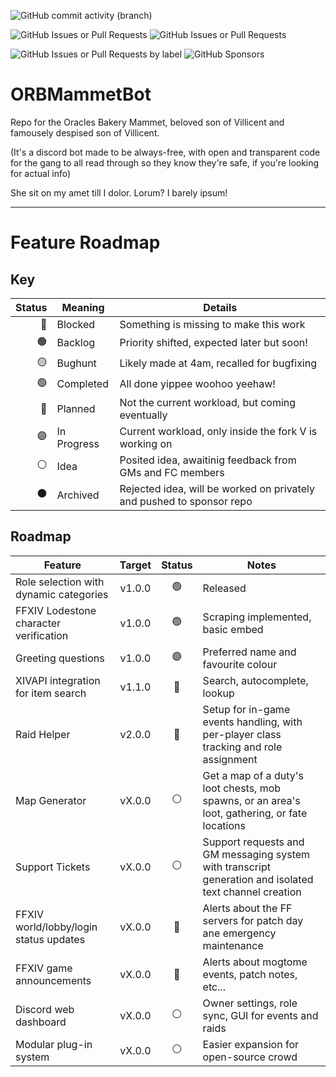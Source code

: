 ![GitHub commit activity (branch)](https://img.shields.io/github/commit-activity/w/Oracles-Bakery/ORBMammetBot/Development?authorFilter=VAMProductions&style=flat&logo=python&logoColor=%233776AB&label=Snakes%20Over%20Time&labelColor=%23161616&color=%233776AB)

![GitHub Issues or Pull Requests](https://img.shields.io/github/issues/Oracles-Bakery/ORBMammetBot?style=flat&labelColor=161616&color=00be5a)
![GitHub Issues or Pull Requests](https://img.shields.io/github/issues-pr/Oracles-Bakery/ORBMammetBot?style=flat&label=pull%20reqs&labelColor=161616&color=642d96)

![GitHub Issues or Pull Requests by label](https://img.shields.io/github/issues/Oracles-Bakery/ORBMammetBot/Premium%20Features?style=flat&label=Paid-Only%20Features&labelColor=%23161616&color=%23d5cb2b)
![GitHub Sponsors](https://img.shields.io/github/sponsors/VAMProductions?logo=githubsponsors&label=Github%20Sponsors&labelColor=161616&color=%23EA4AAA)

# ORBMammetBot
Repo for the Oracles Bakery Mammet, beloved son of Villicent and famousely despised son of Villicent.

(It's a discord bot made to be always-free, with open and transparent code for the gang to all read through so they know they're safe, if you're looking for actual info)

She sit on my amet till I dolor.
Lorum? I barely ipsum!

---
# Feature Roadmap

## Key
| Status  | Meaning     | Details                                                               |
|--------:|-------------|-----------------------------------------------------------------------|
| 🔴      | Blocked     | Something is missing to make this work                                |
| 🟠      | Backlog     | Priority shifted, expected later but soon!                            |
| 🟡      | Bughunt     | Likely made at 4am, recalled for bugfixing                            |
| 🟢      | Completed   | All done yippee woohoo yeehaw!                                        |
| 🔵      | Planned     | Not the current workload, but coming eventually                       |
| 🟣      | In Progress | Current workload, only inside the fork V is working on                |
| ⚪      | Idea        | Posited idea, awaitinig feedback from GMs and FC members              |
| ⚫      | Archived    | Rejected idea, will be worked on privately and pushed to sponsor repo |

## Roadmap
| Feature                                         | Target    | Status | Notes  |
|-------------------------------------------------|:---------:|:------:| ------ |
| Role selection with dynamic categories          | v1.0.0    | 🟢    | Released |
| FFXIV Lodestone character verification          | v1.0.0    | 🟢    | Scraping implemented, basic embed |
| Greeting questions                              | v1.0.0    | 🟣    | Preferred name and favourite colour |
| XIVAPI integration for item search              | v1.1.0    | 🔵    | Search, autocomplete, lookup |
| Raid Helper                                     | v2.0.0    | 🔵    | Setup for in-game events handling, with per-player class tracking and role assignment |
| Map Generator                                   | vX.0.0    | ⚪    | Get a map of a duty's loot chests, mob spawns, or an area's loot, gathering, or fate locations |
| Support Tickets                                 | vX.0.0    | ⚪    | Support requests and GM messaging system with transcript generation and isolated text channel creation |
| FFXIV world/lobby/login status updates          | vX.0.0    | 🔵    | Alerts about the FF servers for patch day ane emergency maintenance |
| FFXIV game announcements                        | vX.0.0    | 🔵    | Alerts about mogtome events, patch notes, etc... |
| Discord web dashboard                           | vX.0.0    | ⚪    | Owner settings, role sync, GUI for events and raids |
| Modular plug-in system                          | vX.0.0    | ⚪    | Easier expansion for open-source crowd |

